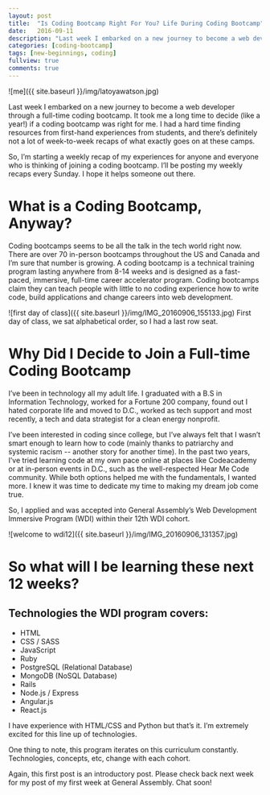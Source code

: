 ```yaml
---
layout: post
title:  "Is Coding Bootcamp Right For You? Life During Coding Bootcamp"
date:   2016-09-11
description: "Last week I embarked on a new journey to become a web developer through a full-time coding bootcamp. It took me a long time to decide (like a year!) if a coding bootcamp was right for me. I had a hard time finding resources from first-hand experiences from students, and there’s definitely not a lot of week-to-week recaps of what exactly goes on at these camps..."
categories: [coding-bootcamp]
tags: [new-beginnings, coding]
fullview: true
comments: true
---
```


 ![me]({{ site.baseurl }}/img/latoyawatson.jpg)

Last week I embarked on a new journey to become a web developer through a full-time coding bootcamp. It took me a long time to decide (like a year!) if a coding bootcamp was right for me. I had a hard time finding resources from first-hand experiences from students, and there’s definitely not a lot of week-to-week recaps of what exactly goes on at these camps.

So, I’m starting a weekly recap of my experiences for anyone and everyone who is thinking of joining a coding bootcamp. I’ll be posting my weekly recaps every Sunday. I hope it helps someone out there.

# What is a Coding Bootcamp, Anyway?

Coding bootcamps seems to be all the talk in the tech world right now. There are over 70 in-person bootcamps throughout the US and Canada and I’m sure that number is growing. A coding bootcamp is a technical training program lasting anywhere from 8-14 weeks and is designed as a fast-paced, immersive, full-time career accelerator program. Coding bootcamps claim they can teach people with little to no coding experience how to write code, build applications and change careers into web development.

![first day of class]({{ site.baseurl }}/img/IMG_20160906_155133.jpg)
First day of class, we sat alphabetical  order, so I had a last row seat.

# Why Did I Decide to Join a Full-time Coding Bootcamp

I’ve been in technology all my adult life. I graduated with a B.S in Information Technology, worked for a Fortune 200 company, found out I hated corporate life and moved to D.C., worked as tech support and most recently, a tech and data strategist for a clean energy nonprofit.

I’ve been interested in coding since college, but I’ve always felt that I wasn’t  smart enough to learn how to code (mainly thanks to patriarchy and systemic racism -- another story for another time). In the past two years, I’ve tried learning code at my own pace online at places like Codeacademy or at in-person events in D.C., such as the well-respected Hear Me Code community. While both options helped me with the fundamentals, I wanted more. I knew it was time to dedicate my time to making my dream job come true.

So, I applied and was accepted into General Assembly’s Web Development Immersive Program (WDI) within their 12th WDI cohort.

![welcome to wdi12]({{ site.baseurl }}/img/IMG_20160906_131357.jpg)

# So what will I be learning these next 12 weeks?

## Technologies the WDI program covers:
- HTML
- CSS / SASS
- JavaScript
- Ruby
- PostgreSQL (Relational Database)
- MongoDB (NoSQL Database)
- Rails
- Node.js / Express
- Angular.js
- React.js


I have experience with HTML/CSS and Python but that’s it. I’m extremely excited for this line up of technologies.

One thing to note, this program iterates on this curriculum constantly. Technologies, concepts, etc, change with each cohort.

Again, this first post is an introductory post. Please check back next week for my post of my first week at General Assembly. Chat soon!
